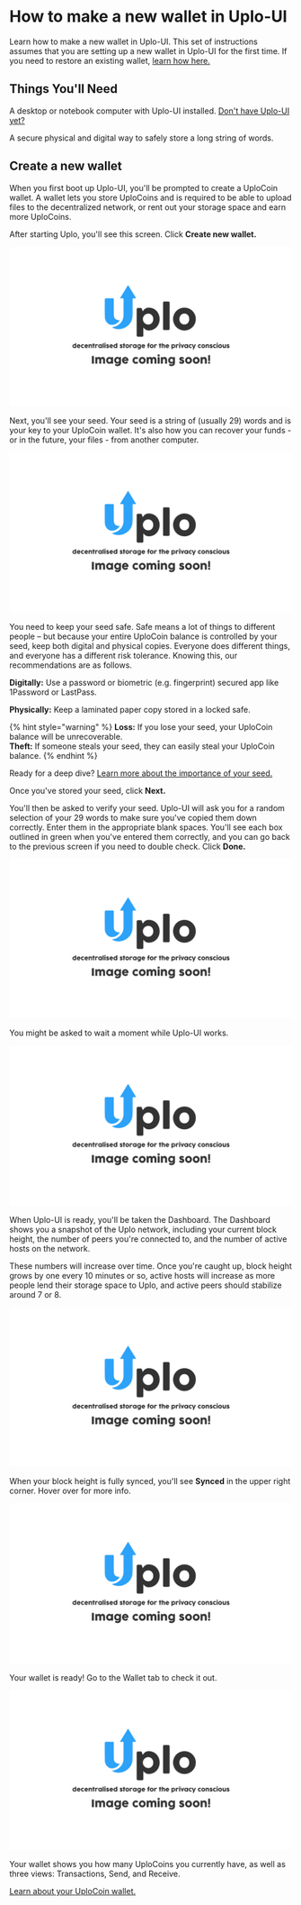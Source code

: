 # How to make a new wallet in Uplo-UI

Learn how to make a new wallet in Uplo-UI. This set of instructions assumes that you are setting up a new wallet in Uplo-UI for the first time. If you need to restore an existing wallet, [learn how here.](how-to-restore-a-wallet-from-a-seed-in-uplo-ui.md)

## Things You'll Need

A desktop or notebook computer with Uplo-UI installed. [Don't have Uplo-UI yet?](http://uplo.tech/get-started)

A secure physical and digital way to safely store a long string of words.

## Create a new wallet

When you first boot up Uplo-UI, you'll be prompted to create a UploCoin wallet. A wallet lets you store UploCoins and is required to be able to upload files to the decentralized network, or rent out your storage space and earn more UploCoins.

After starting Uplo, you'll see this screen. Click **Create new wallet.**

![](../../.gitbook/assets/coming-soon-01.png)

Next, you'll see your seed. Your seed is a string of \(usually 29\) words and is your key to your UploCoin wallet. It's also how you can recover your funds - or in the future, your files - from another computer.

![](../../.gitbook/assets/coming-soon-01.png)

You need to keep your seed safe. Safe means a lot of things to different people – but because your entire UploCoin balance is controlled by your seed, keep both digital and physical copies. Everyone does different things, and everyone has a different risk tolerance. Knowing this, our recommendations are as follows.

**Digitally:** Use a password or biometric \(e.g. fingerprint\) secured app like 1Password or LastPass.

**Physically:** Keep a laminated paper copy stored in a locked safe.

{% hint style="warning" %}
**Loss:** If you lose your seed, your UploCoin balance will be unrecoverable.  
**Theft:** If someone steals your seed, they can easily steal your UploCoin balance.
{% endhint %}

Ready for a deep dive? [Learn more about the importance of your seed.](../the-importance-of-your-seed.md)

Once you've stored your seed, click **Next.**

You'll then be asked to verify your seed. Uplo-UI will ask you for a random selection of your 29 words to make sure you've copied them down correctly. Enter them in the appropriate blank spaces. You'll see each box outlined in green when you've entered them correctly, and you can go back to the previous screen if you need to double check. Click **Done.**

![](../../.gitbook/assets/coming-soon-01.png)

You might be asked to wait a moment while Uplo-UI works.

![](../../.gitbook/assets/coming-soon-01.png)

When Uplo-UI is ready, you'll be taken the Dashboard. The Dashboard shows you a snapshot of the Uplo network, including your current block height, the number of peers you're connected to, and the number of active hosts on the network.

These numbers will increase over time. Once you're caught up, block height grows by one every 10 minutes or so, active hosts will increase as more people lend their storage space to Uplo, and active peers should stabilize around 7 or 8.

![](../../.gitbook/assets/coming-soon-01.png)

When your block height is fully synced, you'll see **Synced** in the upper right corner. Hover over for more info.

![](../../.gitbook/assets/coming-soon-01.png)

Your wallet is ready! Go to the Wallet tab to check it out.

![](../../.gitbook/assets/coming-soon-01.png)

Your wallet shows you how many UploCoins you currently have, as well as three views: Transactions, Send, and Receive.

[Learn about your UploCoin wallet.](../wallet-overview.md)

